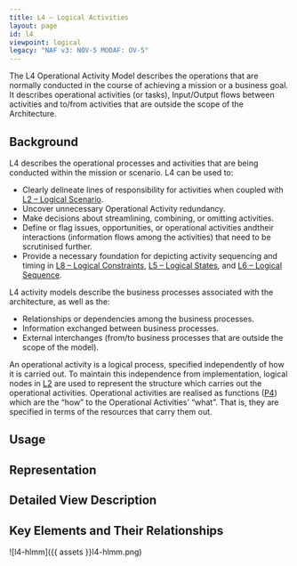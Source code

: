 ```yaml
---
title: L4 – Logical Activities
layout: page
id: l4
viewpoint: logical
legacy: "NAF v3: NOV-5 MODAF: OV-5"
---
```



The L4 Operational Activity Model describes the operations that are
normally conducted in the course of achieving a mission or a business
goal. It describes operational activities (or tasks), Input/Output flows
between activities and to/from activities that are outside the scope of
the Architecture.

## Background

L4 describes the operational processes and activities that are being
conducted within the mission or scenario. L4 can be used to:

* Clearly delineate lines of responsibility for activities when coupled with [L2 – Logical Scenario](/l2).
* Uncover unnecessary Operational Activity redundancy.
* Make decisions about streamlining, combining, or omitting activities.
* Define or flag issues, opportunities, or operational activities andtheir interactions (information flows among the activities) that need to be scrutinised further.
* Provide a necessary foundation for depicting activity sequencing and timing in [L8 – Logical Constraints](l8.html), [L5 – Logical States](l5.html), and [L6 – Logical Sequence](l6.html).

L4 activity models describe the business processes associated with the
architecture, as well as the:

* Relationships or dependencies among the business processes.
* Information exchanged between business processes.
* External interchanges (from/to business processes that are outside the scope of the model).

An operational activity is a logical process, specified independently of
how it is carried out. To maintain this independence from
implementation, logical nodes in [L2](l2.html) are used to represent the
structure which carries out the operational activities. Operational
activities are realised as functions ([P4](p4.html)) which are the “how” to
the Operational Activities’ “what”. That is, they are specified in terms
of the resources that carry them out.

## Usage

## Representation

## Detailed View Description

## Key Elements and Their Relationships

![l4-hlmm]({{ assets }}l4-hlmm.png)
